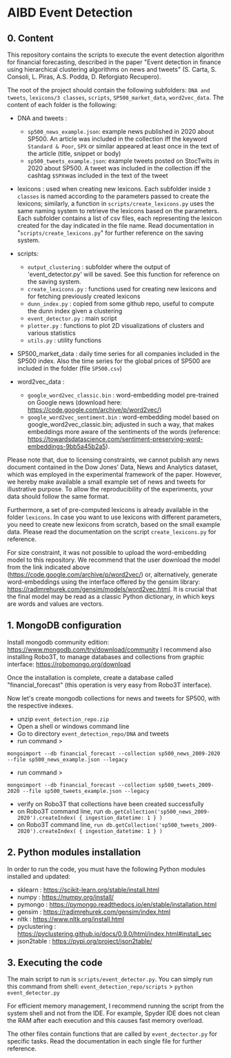 # AIBD Event Detection

## 0. Content

This repository contains the scripts to execute the event detection algorithm for financial forecasting, described in the paper "Event detection in finance using hierarchical clustering algorithms on news and tweets" (S. Carta, S. Consoli, L. Piras, A.S. Podda, D. Reforgiato Recupero).

The root of the project should contain the following subfolders: `DNA and tweets`, `lexicons/3 classes`, `scripts`, `SP500_market_data`, `word2vec_data`. The content of each folder is the following:

- DNA and tweets : 
	- `sp500_news_example.json`: example news published in 2020 about SP500. An article was included in the collection iff the keyword `Standard & Poor`, `SPX` or similar appeared at least once in the text of the article (title, snippet or body)
	- `sp500_tweets_example.json`: example tweets posted on StocTwits in 2020 about SP500. A tweet was included in the collection iff the cashtag `$SPX`was included in the text of the tweet

- lexicons : used when creating new lexicons. Each subfolder inside `3 classes` is named according to the parameters passed to create the lexicons; similarly, a function in `scripts/create_lexicons.py` uses the same naming system to retrieve the lexicons based on the parameters. Each subfolder contains a list of csv files, each representing the lexicon created for the day indicated in the file name. Read documentation in "`scripts/create_lexicons.py`" for further reference on the saving system.

- scripts:
	- `output_clustering` : subfolder where the output of 'event_detector.py' will be saved. See this function for reference on the saving system.
	- `create_lexicons.py` : functions used for creating new lexicons and for fetching previously created lexicons
	- `dunn_index.py` : copied from some github repo, useful to compute the dunn index given a clustering
	- `event_detector.py` : main script
	- `plotter.py` : functions to plot 2D visualizations of clusters and various statistics
	- `utils.py` : utility functions

- SP500_market_data : daily time series for all companies included in the SP500 index. Also the time series for the global prices of SP500 are included in the folder (file `SP500.csv`)

- word2vec_data :
	- `google_word2vec_classic.bin` : word-embedding model pre-trained on Google news (download here: https://code.google.com/archive/p/word2vec/)
	- `google_word2vec_sentiment.bin` : word-embedding model based on google_word2vec_classic.bin; adjusted in such a way, that makes embeddings more aware of the sentiments of the words (reference: https://towardsdatascience.com/sentiment-preserving-word-embeddings-9bb5a45b2a5).
	

Please note that, due to licensing constraints, we cannot publish any news document contained in the Dow Jones' Data, News and Analytics dataset, which was employed in the experimental framework of the paper. However, we hereby make available a small example set of news and tweets for illustrative purpose. To allow the reproducibility of the experiments, your data should follow the same format.

Furthermore, a set of pre-computed lexicons is already available in the folder `lexicons`. In case you want to use lexicons with different parameters, you need to create new lexicons from scratch, based on the small example data. Please read the documentation on the script `create_lexicons.py` for reference.

For size constraint, it was not possible to upload the word-embedding model to this repository. We recommend that the user download the model from the link indicated above (https://code.google.com/archive/p/word2vec/) or, alternatively, generate word-embeddings using the interface offered by the gensim library: https://radimrehurek.com/gensim/models/word2vec.html. It is crucial that the final model may be read as a classic Python dictionary, in which keys are words and values are vectors.



## 1. MongoDB configuration

Install mongodb community edition: https://www.mongodb.com/try/download/community
I recommend also installing Robo3T, to manage databases and collections from graphic interface: https://robomongo.org/download

Once the installation is complete, create a database called "financial_forecast" (this operation is very easy from Robo3T interface).

Now let's create mongodb collections for news and tweets for SP500, with the respective indexes.
- unzip `event_detection_repo.zip`
- Open a shell or windows command line 
- Go to directory `event_detection_repo/DNA` and tweets
- run command >
```
mongoimport --db financial_forecast --collection sp500_news_2009-2020 --file sp500_news_example.json --legacy
```
- run command > 
```
mongoimport --db financial_forecast --collection sp500_tweets_2009-2020 --file sp500_tweets_example.json --legacy
```
- verify on Robo3T that collections have been created successfully
- on Robo3T command line, run `db.getCollection('sp500_news_2009-2020').createIndex( { ingestion_datetime: 1 } )`
- on Robo3T command line, `run db.getCollection('sp500_tweets_2009-2020').createIndex( { ingestion_datetime: 1 } )`


## 2. Python modules installation

In order to run the code, you must have the following Python modules installed and updated:
- sklearn : https://scikit-learn.org/stable/install.html
- numpy : https://numpy.org/install/
- pymongo : https://pymongo.readthedocs.io/en/stable/installation.html
- gensim : https://radimrehurek.com/gensim/index.html
- nltk : https://www.nltk.org/install.html
- pyclustering : https://pyclustering.github.io/docs/0.9.0/html/index.html#install_sec
- json2table : https://pypi.org/project/json2table/


## 3. Executing the code

The main script to run is `scripts/event_detector.py`. 
You can simply run this command from shell:
`event_detection_repo/scripts` > `python event_detector.py`

For efficient memory management, I recommend running the script from the system shell and not from the IDE. For example, Spyder IDE does not clean the RAM after each execution and this causes fast memory overload.

The other files contain functions that are called by `event_dectector.py` for specific tasks. Read the documentation in each single file for further reference.

